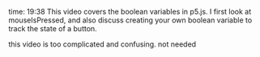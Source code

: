time: 19:38
This video covers the boolean variables in p5.js. I first look at mouseIsPressed, and also discuss creating your own boolean variable to track the state of a button.


this video is too complicated and confusing. not needed
